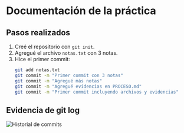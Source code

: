 # Documentación de la práctica

## Pasos realizados
1. Creé el repositorio con `git init`.
2. Agregué el archivo `notas.txt` con 3 notas.
3. Hice el primer commit:  
   ```bash
   git add notas.txt
   git commit -m "Primer commit con 3 notas"
   git commit -m "Agregué más notas"
   git commit -m "Agregué evidencias en PROCESO.md"
   git commit -m "Primer commit incluyendo archivos y evidencias"
## Evidencia de git log
![Historial de commits](./imagenes/capturasemana1.png)